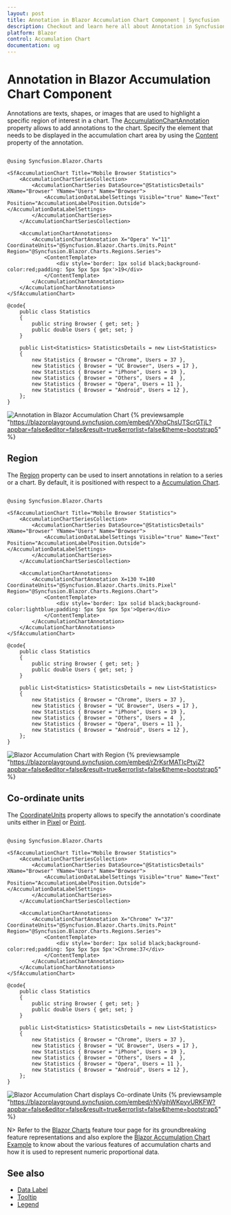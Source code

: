 ```yaml
---
layout: post
title: Annotation in Blazor Accumulation Chart Component | Syncfusion
description: Checkout and learn here all about Annotation in Syncfusion Blazor Accumulation Chart component and more.
platform: Blazor
control: Accumulation Chart
documentation: ug
---
```


# Annotation in Blazor Accumulation Chart Component

Annotations are texts, shapes, or images that are used to highlight a specific region of interest in a chart. The [AccumulationChartAnnotation](https://help.syncfusion.com/cr/blazor/Syncfusion.Blazor.Charts.AccumulationChartAnnotation.html) property allows to add annotations to the chart. Specify the element that needs to be displayed in the accumulation chart area by using the [Content](https://help.syncfusion.com/cr/blazor/Syncfusion.Blazor.Charts.AccumulationChartAnnotation.html#Syncfusion_Blazor_Charts_AccumulationChartAnnotation_Content) property of the annotation.

```cshtml 

@using Syncfusion.Blazor.Charts

<SfAccumulationChart Title="Mobile Browser Statistics">
    <AccumulationChartSeriesCollection>
        <AccumulationChartSeries DataSource="@StatisticsDetails" XName="Browser" YName="Users" Name="Browser">
            <AccumulationDataLabelSettings Visible="true" Name="Text" Position="AccumulationLabelPosition.Outside"></AccumulationDataLabelSettings>
        </AccumulationChartSeries>
    </AccumulationChartSeriesCollection>

    <AccumulationChartAnnotations>
        <AccumulationChartAnnotation X="Opera" Y="11" CoordinateUnits="@Syncfusion.Blazor.Charts.Units.Point" Region="@Syncfusion.Blazor.Charts.Regions.Series">
            <ContentTemplate>
                <div style='border: 1px solid black;background-color:red;padding: 5px 5px 5px 5px'>19</div>
            </ContentTemplate>
        </AccumulationChartAnnotation>
    </AccumulationChartAnnotations>
</SfAccumulationChart>

@code{
    public class Statistics
    {
        public string Browser { get; set; }
        public double Users { get; set; }
    }

    public List<Statistics> StatisticsDetails = new List<Statistics>
	{
        new Statistics { Browser = "Chrome", Users = 37 },
        new Statistics { Browser = "UC Browser", Users = 17 },
        new Statistics { Browser = "iPhone", Users = 19 },
        new Statistics { Browser = "Others", Users = 4  },
        new Statistics { Browser = "Opera", Users = 11 },
        new Statistics { Browser = "Android", Users = 12 },
    };
}

```

![Annotation in Blazor Accumulation Chart](images/annotation/blazor-accumulation-chart-annotation.png)
{% previewsample "https://blazorplayground.syncfusion.com/embed/VXhqChsUTScrGTjL?appbar=false&editor=false&result=true&errorlist=false&theme=bootstrap5" %}

## Region

The [Region](https://help.syncfusion.com/cr/blazor/Syncfusion.Blazor.Charts.AccumulationChartAnnotation.html#Syncfusion_Blazor_Charts_AccumulationChartAnnotation_Region) property can be used to insert annotations in relation to a series or a chart. By default, it is positioned with respect to a [Accumulation Chart](https://help.syncfusion.com/cr/blazor/Syncfusion.Blazor.Charts.Regions.html#Syncfusion_Blazor_Charts_Regions_Chart).

```cshtml 

@using Syncfusion.Blazor.Charts

<SfAccumulationChart Title="Mobile Browser Statistics">
    <AccumulationChartSeriesCollection>
        <AccumulationChartSeries DataSource="@StatisticsDetails" XName="Browser" YName="Users" Name="Browser">
            <AccumulationDataLabelSettings Visible="true" Name="Text" Position="AccumulationLabelPosition.Outside"></AccumulationDataLabelSettings>
        </AccumulationChartSeries>
    </AccumulationChartSeriesCollection>

    <AccumulationChartAnnotations>
        <AccumulationChartAnnotation X=130 Y=180 CoordinateUnits="@Syncfusion.Blazor.Charts.Units.Pixel" Region="@Syncfusion.Blazor.Charts.Regions.Chart">
            <ContentTemplate>
                <div style='border: 1px solid black;background-color:lightblue;padding: 5px 5px 5px 5px'>Opera</div>
            </ContentTemplate>
        </AccumulationChartAnnotation>
    </AccumulationChartAnnotations>
</SfAccumulationChart>

@code{
    public class Statistics
    {
        public string Browser { get; set; }
        public double Users { get; set; }
    }

    public List<Statistics> StatisticsDetails = new List<Statistics>
	{
        new Statistics { Browser = "Chrome", Users = 37 },
        new Statistics { Browser = "UC Browser", Users = 17 },
        new Statistics { Browser = "iPhone", Users = 19 },
        new Statistics { Browser = "Others", Users = 4  },
        new Statistics { Browser = "Opera", Users = 11 },
        new Statistics { Browser = "Android", Users = 12 },
    };
}

```

![Blazor Accumulation Chart with Region](images/annotation/blazor-accumulation-chart-region.png)
{% previewsample "https://blazorplayground.syncfusion.com/embed/rZrKsrMATIcPtyjZ?appbar=false&editor=false&result=true&errorlist=false&theme=bootstrap5" %}

## Co-ordinate units

The [CoordinateUnits](https://help.syncfusion.com/cr/blazor/Syncfusion.Blazor.Charts.AccumulationChartAnnotation.html#Syncfusion_Blazor_Charts_AccumulationChartAnnotation_CoordinateUnits) property allows to specify the annotation's coordinate units either in [Pixel](https://help.syncfusion.com/cr/blazor/Syncfusion.Blazor.Charts.Units.html#Syncfusion_Blazor_Charts_Units_Pixel) or [Point](https://help.syncfusion.com/cr/blazor/Syncfusion.Blazor.Charts.Units.html#Syncfusion_Blazor_Charts_Units_Point).

```cshtml 

@using Syncfusion.Blazor.Charts

<SfAccumulationChart Title="Mobile Browser Statistics">
    <AccumulationChartSeriesCollection>
        <AccumulationChartSeries DataSource="@StatisticsDetails" XName="Browser" YName="Users" Name="Browser">
            <AccumulationDataLabelSettings Visible="true" Name="Text" Position="AccumulationLabelPosition.Outside"></AccumulationDataLabelSettings>
        </AccumulationChartSeries>
    </AccumulationChartSeriesCollection>

    <AccumulationChartAnnotations>
        <AccumulationChartAnnotation X="Chrome" Y="37" CoordinateUnits="@Syncfusion.Blazor.Charts.Units.Point" Region="@Syncfusion.Blazor.Charts.Regions.Series">
            <ContentTemplate>
                <div style='border: 1px solid black;background-color:red;padding: 5px 5px 5px 5px'>Chrome:37</div>
            </ContentTemplate>
        </AccumulationChartAnnotation>
    </AccumulationChartAnnotations>
</SfAccumulationChart>

@code{
    public class Statistics
    {
        public string Browser { get; set; }
        public double Users { get; set; }
    }

    public List<Statistics> StatisticsDetails = new List<Statistics>
	{
        new Statistics { Browser = "Chrome", Users = 37 },
        new Statistics { Browser = "UC Browser", Users = 17 },
        new Statistics { Browser = "iPhone", Users = 19 },
        new Statistics { Browser = "Others", Users = 4  },
        new Statistics { Browser = "Opera", Users = 11 },
        new Statistics { Browser = "Android", Users = 12 },
    };
}

```

![Blazor Accumulation Chart displays Co-ordinate Units](images/annotation/blazor-accumulation-chart-coordinate-unit.png)
{% previewsample "https://blazorplayground.syncfusion.com/embed/rNVgihWKpyvURKFW?appbar=false&editor=false&result=true&errorlist=false&theme=bootstrap5" %}

N> Refer to the [Blazor Charts](https://www.syncfusion.com/blazor-components/blazor-charts) feature tour page for its groundbreaking feature representations and also explore the [Blazor Accumulation Chart Example](https://blazor.syncfusion.com/demos/chart/pie?theme=bootstrap4) to know about the various features of accumulation charts and how it is used to represent numeric proportional data.

## See also

* [Data Label](./data-labels)
* [Tooltip](./tool-tip)
* [Legend](./legend)